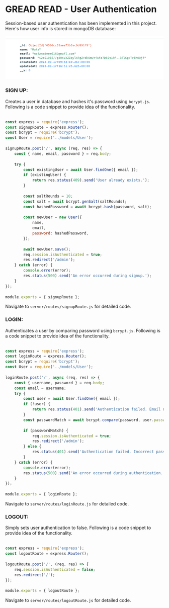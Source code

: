 # GREAD READ - User Authentication

Session-based user authentication has been implemented in this project.
Here's how user info is stored in mongoDB database:

![User Hashed Password](./HashedPassword.png)

### SIGN UP:

Creates a user in database and hashes it's password using `bcrypt.js`. Following is a code snippet to provide idea of the functionality.

```javascript

const express = require('express');
const signupRoute = express.Router();
const bcrypt = require('bcrypt');
const User = require('../models/User');

signupRoute.post('/', async (req, res) => {
    const { name, email, password } = req.body;

    try {
        const existingUser = await User.findOne({ email });
        if (existingUser) {
            return res.status(409).send('User already exists.');
        }

        const saltRounds = 10;
        const salt = await bcrypt.genSalt(saltRounds);
        const hashedPassword = await bcrypt.hash(password, salt);

        const newUser = new User({
            name,
            email,
            password: hashedPassword,
        });

        await newUser.save();
        req.session.isAuthenticated = true;
        res.redirect('/admin');
    } catch (error) {
        console.error(error);
        res.status(500).send('An error occurred during signup.');
    }
});

module.exports = { signupRoute };

```

Navigate to `server/routes/signupRoute.js` for detailed code.

### LOGIN:

Authenticates a user by comparing password using `bcrypt.js`. Following is a code snippet to provide idea of the functionality.

```javascript

const express = require('express');
const loginRoute = express.Router();
const bcrypt = require('bcrypt');
const User = require('../models/User');

loginRoute.post('/', async (req, res) => {
    const { username, password } = req.body;
    const email = username;
    try {
        const user = await User.findOne({ email });
        if (!user) {
            return res.status(401).send('Authentication failed. Email not found.');
        }
        const passwordMatch = await bcrypt.compare(password, user.password);

        if (passwordMatch) {
            req.session.isAuthenticated = true;
            res.redirect('/admin');
        } else {
            res.status(401).send('Authentication failed. Incorrect password.');
        }
    } catch (error) {
        console.error(error);
        res.status(500).send('An error occurred during authentication.');
    }
});

module.exports = { loginRoute };

```

Navigate to `server/routes/loginRoute.js` for detailed code.

### LOGOUT:

Simply sets user authentication to false. Following is a code snippet to provide idea of the functionality.

```javascript

const express = require('express');
const logoutRoute = express.Router();

logoutRoute.post('/', (req, res) => {
    req.session.isAuthenticated = false;
    res.redirect('/');
});

module.exports = { logoutRoute };

```

Navigate to `server/routes/logoutRoute.js` for detailed code.